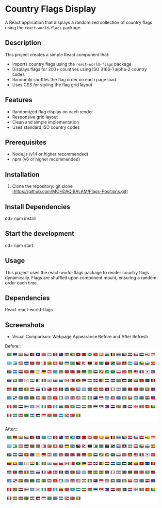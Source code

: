 # Country Flags Display

A React application that displays a randomized collection of country flags using the `react-world-flags` package.

## Description

This project creates a simple React component that:
- Imports country flags using the `react-world-flags` package
- Displays flags for 200+ countries using ISO 3166-1 alpha-2 country codes
- Randomly shuffles the flag order on each page load.
- Uses CSS for styling the flag grid layout

## Features

- Randomized flag display on each render
- Responsive grid layout
- Clean and simple implementation
- Uses standard ISO country codes

## Prerequisites

- Node.js (v14 or higher recommended)
- npm (v6 or higher recommended)

## Installation

1. Clone the repository: git clone [https://github.com/MOHDAQIBALAM/Flags-Positions.git]

## Install Dependencies

cd> npm install

## Start the development
cd> npm start

## Usage

This project uses the react-world-flags package to render country flags dynamically. Flags are shuffled upon component mount, ensuring a random order each time.

## Dependencies

React
react-world-flags

## Screenshots
- Visual Comparison: Webpage Appearance Before and After Refresh

Before::
![Screenshot 1](https://github.com/MOHDAQIBALAM/Flags-Positions/blob/main/src/assets/screenshot.png)

After::
![Screenshot 2](https://github.com/MOHDAQIBALAM/Flags-Positions/blob/main/src/assets/screenshot.png)
